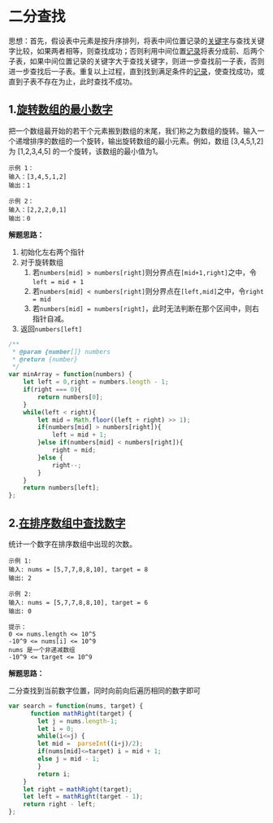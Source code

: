# 二分查找

思想：首先，假设表中元素是按升序排列，将表中间位置记录的[关键字](https://baike.baidu.com/item/关键字)与查找关键字比较，如果两者相等，则查找成功；否则利用中间位置[记录](https://baike.baidu.com/item/记录/1837758)将表分成前、后两个子表，如果中间位置记录的关键字大于查找关键字，则进一步查找前一子表，否则进一步查找后一子表。重复以上过程，直到找到满足条件的[记录](https://baike.baidu.com/item/记录/1837758)，使查找成功，或直到子表不存在为止，此时查找不成功。



## 1.[旋转数组的最小数字](https://leetcode-cn.com/problems/xuan-zhuan-shu-zu-de-zui-xiao-shu-zi-lcof/)

把一个数组最开始的若干个元素搬到数组的末尾，我们称之为数组的旋转。输入一个递增排序的数组的一个旋转，输出旋转数组的最小元素。例如，数组 [3,4,5,1,2] 为 [1,2,3,4,5] 的一个旋转，该数组的最小值为1。  

```
示例 1：
输入：[3,4,5,1,2]
输出：1

示例 2：
输入：[2,2,2,0,1]
输出：0
```

**解题思路：**

1. 初始化左右两个指针
2. 对于旋转数组
   1. 若`numbers[mid] > numbers[right]`则分界点在`[mid+1,right]`之中，令`left = mid + 1`
   2. 若`numbers[mid] < numbers[right]`则分界点在`[left,mid]`之中，令`right = mid`
   3. 若`numbers[mid] = numbers[right]`，此时无法判断在那个区间中，则右指针自减。
3. 返回`numbers[left]`

```js
/**
 * @param {number[]} numbers
 * @return {number}
 */
var minArray = function(numbers) {
    let left = 0,right = numbers.length - 1;
    if(right === 0){
        return numbers[0];
    }
    while(left < right){
        let mid = Math.floor((left + right) >> 1);
        if(numbers[mid] > numbers[right]){
            left = mid + 1;
        }else if(numbers[mid] < numbers[right]){
            right = mid;
        }else {
            right--;
        }
    }
    return numbers[left];
};
```



## 2.[在排序数组中查找数字](https://leetcode-cn.com/problems/zai-pai-xu-shu-zu-zhong-cha-zhao-shu-zi-lcof/)

统计一个数字在排序数组中出现的次数。

```
示例 1:
输入: nums = [5,7,7,8,8,10], target = 8
输出: 2

示例 2:
输入: nums = [5,7,7,8,8,10], target = 6
输出: 0

提示：
0 <= nums.length <= 10^5
-10^9 <= nums[i] <= 10^9
nums 是一个非递减数组
-10^9 <= target <= 10^9
```

**解题思路：**

二分查找到当前数字位置，同时向前向后遍历相同的数字即可

```js
var search = function(nums, target) {
      function mathRight(target) {
        let j = nums.length-1;
        let i = 0;
        while(i<=j) {
        let mid =  parseInt((i+j)/2);
        if(nums[mid]<=target) i = mid + 1;
        else j = mid - 1;
        }
        return i;
    }
    let right = mathRight(target);
    let left = mathRight(target - 1);
    return right - left;
};
```

